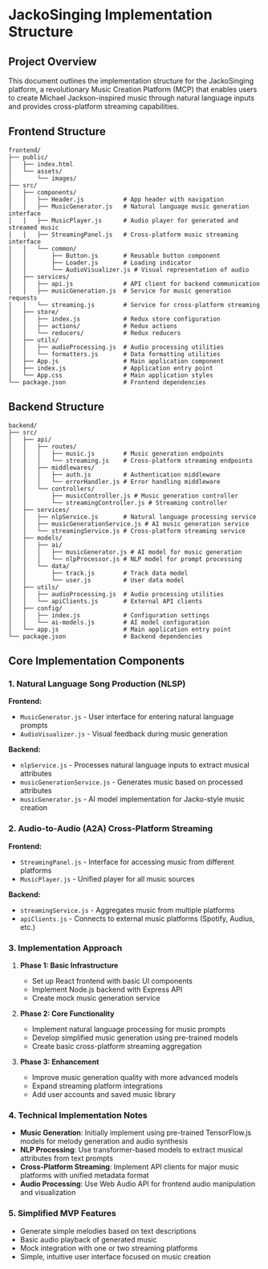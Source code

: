 # JackoSinging Implementation Structure

## Project Overview
This document outlines the implementation structure for the JackoSinging platform, a revolutionary Music Creation Platform (MCP) that enables users to create Michael Jackson-inspired music through natural language inputs and provides cross-platform streaming capabilities.

## Frontend Structure

```
frontend/
├── public/
│   ├── index.html
│   └── assets/
│       └── images/
├── src/
│   ├── components/
│   │   ├── Header.js           # App header with navigation
│   │   ├── MusicGenerator.js   # Natural language music generation interface
│   │   ├── MusicPlayer.js      # Audio player for generated and streamed music
│   │   ├── StreamingPanel.js   # Cross-platform music streaming interface
│   │   └── common/
│   │       ├── Button.js       # Reusable button component
│   │       ├── Loader.js       # Loading indicator
│   │       └── AudioVisualizer.js # Visual representation of audio
│   ├── services/
│   │   ├── api.js              # API client for backend communication
│   │   ├── musicGeneration.js  # Service for music generation requests
│   │   └── streaming.js        # Service for cross-platform streaming
│   ├── store/
│   │   ├── index.js            # Redux store configuration
│   │   ├── actions/            # Redux actions
│   │   └── reducers/           # Redux reducers
│   ├── utils/
│   │   ├── audioProcessing.js  # Audio processing utilities
│   │   └── formatters.js       # Data formatting utilities
│   ├── App.js                  # Main application component
│   ├── index.js                # Application entry point
│   └── App.css                 # Main application styles
└── package.json                # Frontend dependencies
```

## Backend Structure

```
backend/
├── src/
│   ├── api/
│   │   ├── routes/
│   │   │   ├── music.js        # Music generation endpoints
│   │   │   └── streaming.js    # Cross-platform streaming endpoints
│   │   ├── middlewares/
│   │   │   ├── auth.js         # Authentication middleware
│   │   │   └── errorHandler.js # Error handling middleware
│   │   └── controllers/
│   │       ├── musicController.js # Music generation controller
│   │       └── streamingController.js # Streaming controller
│   ├── services/
│   │   ├── nlpService.js       # Natural language processing service
│   │   ├── musicGenerationService.js # AI music generation service
│   │   └── streamingService.js # Cross-platform streaming service
│   ├── models/
│   │   ├── ai/
│   │   │   ├── musicGenerator.js # AI model for music generation
│   │   │   └── nlpProcessor.js # NLP model for prompt processing
│   │   └── data/
│   │       ├── track.js        # Track data model
│   │       └── user.js         # User data model
│   ├── utils/
│   │   ├── audioProcessing.js  # Audio processing utilities
│   │   └── apiClients.js       # External API clients
│   ├── config/
│   │   ├── index.js            # Configuration settings
│   │   └── ai-models.js        # AI model configuration
│   └── app.js                  # Main application entry point
└── package.json                # Backend dependencies
```

## Core Implementation Components

### 1. Natural Language Song Production (NLSP)

**Frontend:**
- `MusicGenerator.js` - User interface for entering natural language prompts
- `AudioVisualizer.js` - Visual feedback during music generation

**Backend:**
- `nlpService.js` - Processes natural language inputs to extract musical attributes
- `musicGenerationService.js` - Generates music based on processed attributes
- `musicGenerator.js` - AI model implementation for Jacko-style music creation

### 2. Audio-to-Audio (A2A) Cross-Platform Streaming

**Frontend:**
- `StreamingPanel.js` - Interface for accessing music from different platforms
- `MusicPlayer.js` - Unified player for all music sources

**Backend:**
- `streamingService.js` - Aggregates music from multiple platforms
- `apiClients.js` - Connects to external music platforms (Spotify, Audius, etc.)

### 3. Implementation Approach

1. **Phase 1: Basic Infrastructure**
   - Set up React frontend with basic UI components
   - Implement Node.js backend with Express API
   - Create mock music generation service

2. **Phase 2: Core Functionality**
   - Implement natural language processing for music prompts
   - Develop simplified music generation using pre-trained models
   - Create basic cross-platform streaming aggregation

3. **Phase 3: Enhancement**
   - Improve music generation quality with more advanced models
   - Expand streaming platform integrations
   - Add user accounts and saved music library

### 4. Technical Implementation Notes

- **Music Generation**: Initially implement using pre-trained TensorFlow.js models for melody generation and audio synthesis
- **NLP Processing**: Use transformer-based models to extract musical attributes from text prompts
- **Cross-Platform Streaming**: Implement API clients for major music platforms with unified metadata format
- **Audio Processing**: Use Web Audio API for frontend audio manipulation and visualization

### 5. Simplified MVP Features

- Generate simple melodies based on text descriptions
- Basic audio playback of generated music
- Mock integration with one or two streaming platforms
- Simple, intuitive user interface focused on music creation